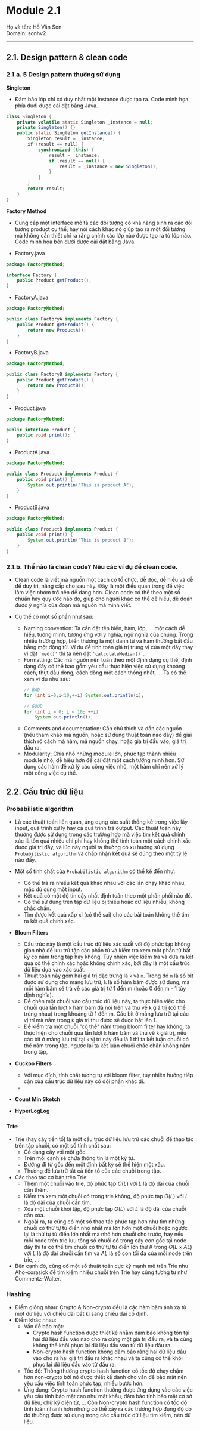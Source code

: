 # Module 2.1

Họ và tên: Hồ Văn Sơn \
Domain: sonhv2 

---------------------------------------

## 2.1. Design pattern & clean code

### 2.1.a. 5 Design pattern thường sử dụng 

**Singleton** 

- Đảm bảo lớp chỉ có duy nhất một instance được tạo ra. Code minh họa phía dưới được cài đặt bằng Java.

```java 
class Singleton { 
    private volatile static Singleton _instance = null; 
    private Singleton() {}
    public static Singleton getInstance() { 
        Singleton result = _instance; 
        if (result == null) { 
            synchronized (this) { 
                result = _instance; 
                if (result == null) {  
                    result = _instance = new Singleton(); 
                }
            }
        }   
        return result; 
    }
}
```

**Factory Method**

- Cung cấp một interface mô tả các đối tượng có khả năng sinh ra các đối tượng product cụ thể, hay nói cách khác nó giúp tạo ra một đối tượng mà không cần thiết chỉ ra rằng chính xác lớp nào được tạo ra từ lớp nào. Code minh họa bên dưới được cài đặt bằng Java. 

- Factory.java
```java
package FactoryMethod;

interface Factory { 
    public Product getProduct();
}
```

- FactoryA.java
```java
package FactoryMethod;

public class FactoryA implements Factory {
    public Product getProduct() { 
        return new ProductA();
    }
}
```

- FactoryB.java
```java
package FactoryMethod;

public class FactoryB implements Factory {
    public Product getProduct() { 
        return new ProductB();
    }
}
```

- Product.java
```java
package FactoryMethod;

public interface Product { 
    public void print(); 
}
```

- ProductA.java
```java
package FactoryMethod;

public class ProductA implements Product {
    public void print() { 
        System.out.println("This is product A");
    }
}
```

- ProductB.java
```java
package FactoryMethod;

public class ProductB implements Product {
    public void print() { 
        System.out.println("This is product B");
    }
}
```

### 2.1.b. Thế nào là clean code? Nêu các ví dụ để clean code.

- Clean code là viết mã nguồn một cách có tổ chức, dễ đọc, dễ hiểu và dễ để duy trì, nâng cấp cho sau này. Đây là một điều quan trọng để việc làm việc nhóm trở nên dễ dàng hơn. Clean code có thể theo một số chuẩn hay quy ước nào đó, giúp cho người khác có thể dễ hiểu, dễ đoán được ý nghĩa của đoạn mã nguồn mà mình viết. 

- Cụ thể có một số phần như sau: 
    - Naming convention: Ta cần đặt tên biến, hàm, lớp, ... một cách dễ hiểu, tường minh, tương ứng với ý nghĩa, ngữ nghĩa của chúng. Trong nhiều trường hợp, biến thường là một danh từ và hàm thường bắt đầu bằng một động từ. Ví dụ để tính toán giá trị trung vị của một dãy thay vì đặt `'med()'` thì ta nên đặt `'calculateMedian()'`. 
    - Formatting: Các mã nguồn nên tuân theo một định dạng cụ thể, định dạng đấy có thể bao gồm yêu cầu thực hiện việc sử dụng khoảng cách, thụt đầu dòng, cách dòng một cách thống nhất, ... Ta có thể xem ví dụ như sau: 
        ```java
        // BAD
        for (int i=0;i<10;++i) System.out.println(i); 

        // GOOD
        for (int i = 0; i < 10; ++i)
            System.out.println(i);
        ```
    - Comments and documentation: Cần chú thích và dẫn các nguồn (nếu tham khảo mã nguồn, hoặc sử dụng thuật toán nào đấy) để giải thích rõ cách mà hàm, mã nguồn chạy, hoặc giá trị đầu vào, giá trị đầu ra. 
    - Modularity: Chia nhỏ những module lớn, phức tạp thành nhiều module nhỏ, dễ hiểu hơn để cài đặt một cách tường minh hơn. Sử dụng các hàm để xử lý các công việc nhỏ, một hàm chỉ nên xử lý một công việc cụ thể. 

## 2.2. Cấu trúc dữ liệu 

### Probabilistic algorithm 

- Là các thuật toán liên quan, ứng dụng xác suất thống kê trong việc lấy input, quá trình xử lý hay cả quá trình trả output. Các thuật toán này thường được sử dụng trong các trường hợp mà việc tìm kết quả chính xác là tốn quá nhiều chi phí hay không thể tính toán một cách chính xác được giá trị đấy, và lúc này người ta thường có xu hướng sử dụng `Probabilistic algorithm` và chấp nhận kết quả sẽ đúng theo một tỷ lệ nào đấy. 

- Một số tính chất của `Probabilistic algorithm` có thể kể đến như: 
    - Có thể trả ra nhiều kết quả khác nhau với các lần chạy khác nhau, mặc dù cùng một input. 
    - Kết quả có một độ tin cậy nhất định tuân theo một phân phối nào đó. 
    - Có thể sử dụng trên tập dữ liệu bị thiếu hoặc dữ liệu nhiễu, không chắc chắn.
    - Tìm được kết quả xấp xỉ (có thể sai) cho các bài toán không thể tìm ra kết quả chính xác. 

- **Bloom Filters**
    - Cấu trúc này là một cấu trúc dữ liệu xác suất với độ phức tạp không gian nhỏ để lưu trữ tập các phần tử và kiểm tra xem một phần tử bất kỳ có nằm trong tập hay không. Tuy nhiên việc kiểm tra và đưa ra kết quả có thể chính xác hoặc không chính xác, bởi đây là một cấu trúc dữ liệu dựa vào xác suất.
    - Thuật toán này gồm hai giá trị đặc trưng là `k` và `m`. Trong đó `m` là số bit được sử dụng cho mảng lưu trữ, `k` là số hàm băm được sử dụng, mà mỗi hàm băm sẽ trả về các giá trị từ 1 đến m (hoặc 0 đến m - 1 tùy định nghĩa). 
    - Để chèn một chuỗi vào cấu trúc dữ liệu này, ta thực hiện việc cho chuỗi qua lần lượt `k` hàm băm đã nói trên và thu về `k` giá trị (có thể trùng nhau) trong khoảng từ 1 đến m. Các bit ở mảng lưu trữ tại các vị trí mà nằm trong `k` giá trị thu được sẽ được bật lên 1. 
    - Để kiểm tra một chuỗi "có thể" nằm trong bloom filter hay không, ta thực hiện cho chuỗi qua lần lượt `k` hàm băm và thu về `k` giá trị, nếu các bit ở mảng lưu trữ tại `k` vị trí này đều là 1 thì ta kết luận chuỗi có thể nằm trong tập, ngược lại ta kết luận chuỗi chắc chắn không nằm trong tập, 

- **Cuckoo Filters**
    - Với mục đích, tính chất tương tự với bloom filter, tuy nhiên hướng tiếp cận của cấu trúc dữ liệu này có đôi phần khác đi. 
    - 


- **Count Min Sketch**

- **HyperLogLog**

### Trie 

- Trie (hay cây tiền tố) là một cấu trúc dữ liệu lưu trữ các chuỗi để thao tác trên tập chuỗi, có một số tính chất sau: 
    - Có dạng cây với một gốc. 
    - Trên mỗi cạnh sẽ chứa thông tin là một ký tự. 
    - Đường đi từ gốc đến một đỉnh bất kỳ sẽ thể hiện một xâu. 
    - Thường để lưu trữ tất cả tiền tố của các chuỗi trong tập. 
- Các thao tác cơ bản trên Trie: 
    - Thêm một chuỗi vào trie, độ phức tạp $O(L)$ với $L$ là độ dài của chuỗi cần thêm. 
    - Kiểm tra xem một chuỗi có trong trie không, độ phức tạp $O(L)$ với $L$ là độ dài của chuỗi cần tìm. 
    - Xóa một chuỗi khỏi tập, độ phức tạp $O(L)$ với $L$ là độ dài của chuỗi cần xóa. 
    - Ngoài ra, ta cũng có một số thao tác phức tạp hơn như tìm những chuỗi có thứ tự từ điển nhỏ nhất mà lớn hơn một chuỗi hoặc ngược lại là thứ tự từ điển lớn nhất mà nhỏ hơn chuỗi cho trước, hay nếu mỗi node trên trie lưu tổng số chuỗi có trong cây con gốc tại node đấy thì ta có thể tìm chuỗi có thứ tự từ điển lớn thứ $K$ trong $O(L \times AL)$ với $L$ là độ dài chuỗi cần tìm và $AL$ là số con tối đa của mỗi node trên trie, ...
- Bên cạnh đó, cũng có một số thuật toán cực kỳ mạnh mẽ trên Trie như Aho-corasick để tìm kiếm nhiều chuỗi trên Trie hay cũng tương tự như Commentz-Walter. 

### Hashing 

- Điểm giống nhau: Crypto & Non-crypto đều là các hàm băm ánh xạ từ một dữ liệu với chiều dài bất kì sang chiều dài cố định. 
- Điểm khác nhau: 
    - Vấn đề bảo mật: 
        - Crypto hash function được thiết kế nhằm đảm bảo không tồn tại hai dữ liệu đầu vào nào cho ra cùng một giá trị đầu ra, và ta cũng không thể khôi phục lại dữ liệu đầu vào từ dữ liệu đầu ra. 
        - Non-crypto hash function không đảm bảo rằng hai dữ liệu đầu vào cho ra hai giá trị đầu ra khác nhau và ta cũng có thể khôi phục lại dữ liệu đầu vào từ đầu ra. 
    - Tốc độ: Thông thường crypto hash function có tốc độ chạy chậm hơn non-crypto bởi nó được thiết kế dành cho vấn đề bảo mật nên yêu cầu việc tính toán phức tạp, nhiều bước hơn. 
    - Ứng dụng: Crypto hash function thường được ứng dụng vào các việc yêu cầu tính bảo mật cao như mật khẩu, đảm bảo tính bảo mật cơ sở dữ liệu, chữ ký điện tử, ... Còn Non-crypto hash function có tốc độ tính toán nhanh hơn nhưng có thể xảy ra các trường hợp đụng độ do đó thường được sử dụng trong các cấu trúc dữ liệu tìm kiếm, nén dữ liệu. 
